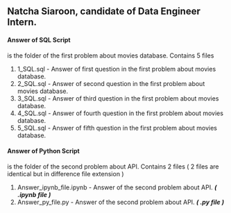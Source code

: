 ## Natcha Siaroon, candidate of Data Engineer Intern.

#### **Answer of SQL Script**
is the folder of the first problem about movies database.
Contains 5 files
1. 1_SQL.sql - Answer of first question in the first problem about movies database.
2. 2_SQL.sql - Answer of second question in the first problem about movies database.
3. 3_SQL.sql - Answer of third question in the first problem about movies database.
4. 4_SQL.sql - Answer of fourth question in the first problem about movies database.
5. 5_SQL.sql - Answer of fifth question in the first problem about movies database.

#### **Answer of Python Script**
is the folder of the second problem about API.
Contains 2 files ( 2 files are identical but in difference file extension )
1. Answer_ipynb_file.ipynb - Answer of the second problem about API. ***( .ipynb file )***
2. Answer_py_file.py - Answer of the second problem about API. ***( .py file )***
